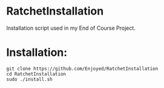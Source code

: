 # RatchetInstallation
Installation script used in my End of Course Project.

# Installation:
```
git clone https://github.com/Enjoyed/RatchetInstallation
cd RatchetInstallation
sudo ./install.sh
```
